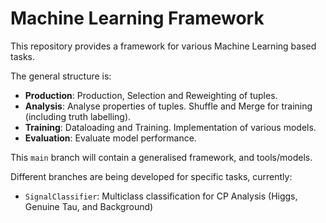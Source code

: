 # Machine Learning Framework 

This repository provides a framework for various Machine Learning based tasks. 

The general structure is:
- **Production**: Production, Selection and Reweighting of tuples.
- **Analysis**: Analyse properties of tuples. Shuffle and Merge for training (including truth labelling).
- **Training**: Dataloading and Training. Implementation of various models.
- **Evaluation**: Evaluate model performance.

This `main` branch will contain a generalised framework, and tools/models.

Different branches are being developed for specific tasks, currently:
- `SignalClassifier`: Multiclass classification for CP Analysis (Higgs, Genuine Tau, and Background)
